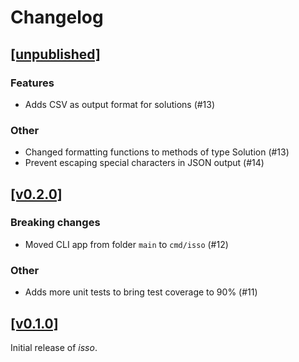 # Changelog

## [[unpublished]](https://github.com/mlange-42/isso/compare/v0.2.0...main)

### Features

* Adds CSV as output format for solutions (#13)

### Other

* Changed formatting functions to methods of type Solution (#13)
* Prevent escaping special characters in JSON output (#14)

## [[v0.2.0]](https://github.com/mlange-42/isso/compare/v0.1.0...v0.2.0)

### Breaking changes

* Moved CLI app from folder `main` to `cmd/isso` (#12)

### Other

* Adds more unit tests to bring test coverage to 90% (#11)

## [[v0.1.0]](https://github.com/mlange-42/isso/tree/v0.1.0)

Initial release of *isso*.
